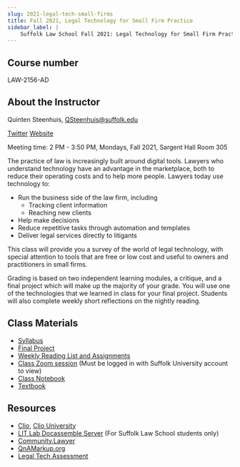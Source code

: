 ```yaml
---
slug: 2021-legal-tech-small-firms
title: Fall 2021, Legal Technology for Small Firm Practice
sidebar_label: |
    Suffolk Law School Fall 2021: Legal Technology for Small Firm Practice
---
```


## Course number

LAW-2156-AD

## About the Instructor
Quinten Steenhuis, QSteenhuis@suffolk.edu

[Twitter](https://twitter.com/qsteenhuis)
[Website](https://nonprofittechy.com)

Meeting time: 2 PM - 3:50 PM, Mondays, Fall 2021, Sargent Hall Room 305

The practice of law is increasingly built around digital tools. Lawyers who
understand technology have an advantage in the marketplace, both to reduce their
operating costs and to help more people. Lawyers today use technology to:

* Run the business side of the law firm, including
    * Tracking client information
    * Reaching new clients
* Help make decisions
* Reduce repetitive tasks through automation and templates
* Deliver legal services directly to litigants

This class will provide you a survey of the world of legal technology, with
special attention to tools that are free or low cost and useful to owners and
practitioners in small firms.

Grading is based on two independent learning modules, a critique, and a final
project which will make up the majority of your grade. You will use one of the
technologies that we learned in class for your final project. Students will also
complete weekly short reflections on the nightly reading.

## Class Materials

* [Syllabus](2021-legal-tech-small-firms-syllabus.md)
* [Final Project](2021-legal-tech-small-firms-rubric)
* [Weekly Reading List and Assignments](2021-legal-tech-small-firms-assignments.md)
* [Class Zoom
  session](https://sumail-my.sharepoint.com/:w:/g/personal/qsteenhuis_adm_suffolk_edu/EXqiagBAmUVDgsfJD-VGzRMBGNyQe45bZ7AMhpfPBL2gNw?e=iyfWTc)
  (Must be logged in with Suffolk University account to view)
* [Class Notebook](https://sumail-my.sharepoint.com/:o:/g/personal/qsteenhuis_adm_suffolk_edu/Eh87_fq9XfpItNZonOuSA7gBv-7xNlePabE_CihbzmcCuw?e=GNAtgS)
* [Textbook](about-legal-tech-class.md)

## Resources

* [Clio](https://www.clio.com), [Clio University](https://cliouniversity.learnupon.com/)
* [LIT Lab Docassemble Server](https://apps-dev.suffolklitlab.org) (For Suffolk Law School students only)
* [Community.Lawyer](https://community.lawyer)
* [QnAMarkup.org](https://www.qnamarkup.org/)
* [Legal Tech Assessment](https://ltaweb.azurewebsites.net/)